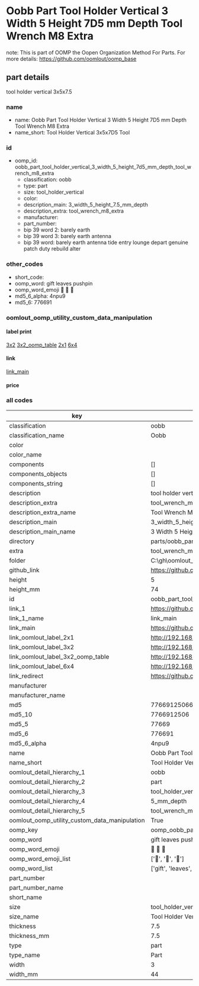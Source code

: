 # Oobb Part Tool Holder Vertical 3 Width 5 Height 7D5 mm Depth Tool Wrench M8 Extra  

note: This is part of OOMP the Oopen Organization Method For Parts. For more details: https://github.com/oomlout/oomp_base

##  part details
  



tool holder vertical 3x5x7.5



### name
* name: Oobb Part Tool Holder Vertical 3 Width 5 Height 7D5 mm Depth Tool Wrench M8 Extra
* name_short: Tool Holder Vertical 3x5x7D5 Tool
### id
* oomp_id: oobb_part_tool_holder_vertical_3_width_5_height_7d5_mm_depth_tool_wrench_m8_extra
  * classification: oobb
  * type: part
  * size: tool_holder_vertical
  * color: 
  * description_main: 3_width_5_height_7.5_mm_depth
  * description_extra: tool_wrench_m8_extra
  * manufacturer: 
  * part_number: 
  * bip 39 word 2: barely earth
  * bip 39 word 3: barely earth antenna
  * bip 39 word: barely earth antenna tide entry lounge depart genuine patch duty rebuild alter

### other_codes
* short_code: 
* oomp_word: gift leaves pushpin
* oomp_word_emoji :gift: :leaves: :pushpin:
* md5_6_alpha: 4npu9
* md5_6: 776691






### oomlout_oomp_utility_custom_data_manipulation
#### label print
[3x2](http://192.168.1.245:1112/?label=oomp%204npu9)
[3x2_oomp_table](http://192.168.1.108:1112/?label=oomp%204npu9)
[2x1](http://192.168.1.242:1112/?label=oomp%204npu9)
[6x4](http://192.168.1.55:1112/?label=oomp%204npu9)    

#### link

[link_main](https://github.com/oomlout/oomlout_oobb_version_4_generated_parts/tree/main/navigation_oomp/oobb/part/tool_holder_vertical/3_width_5_height_7.5_mm_depth/tool_wrench_m8_extra/part)                              

#### price







### all codes 
| key | value |  
| --- | --- |  
| classification | oobb |  
| classification_name | Oobb |  
| color |  |  
| color_name |  |  
| components | [] |  
| components_objects | [] |  
| components_string | [] |  
| description | tool holder vertical 3x5x7.5 |  
| description_extra | tool_wrench_m8_extra |  
| description_extra_name | Tool Wrench M8 Extra |  
| description_main | 3_width_5_height_7.5_mm_depth |  
| description_main_name | 3 Width 5 Height 7.5 mm Depth |  
| directory | parts/oobb_part_tool_holder_vertical_3_width_5_height_7d5_mm_depth_tool_wrench_m8_extra |  
| extra | tool_wrench_m8 |  
| folder | C:\gh\oomlout_oobb_version_4_generated_parts\parts\oobb_part_tool_holder_vertical_3_width_5_height_7d5_mm_depth_tool_wrench_m8_extra |  
| github_link | https://github.com/oomlout/oomlout_oomp_part_src/tree/main/parts/oobb_part_tool_holder_vertical_3_width_5_height_7d5_mm_depth_tool_wrench_m8_extra |  
| height | 5 |  
| height_mm | 74 |  
| id | oobb_part_tool_holder_vertical_3_width_5_height_7d5_mm_depth_tool_wrench_m8_extra |  
| link_1 | https://github.com/oomlout/oomlout_oobb_version_4_generated_parts/tree/main/navigation_oomp/oobb/part/tool_holder_vertical/3_width_5_height_7.5_mm_depth/tool_wrench_m8_extra/part |  
| link_1_name | link_main |  
| link_main | https://github.com/oomlout/oomlout_oobb_version_4_generated_parts/tree/main/navigation_oomp/oobb/part/tool_holder_vertical/3_width_5_height_7.5_mm_depth/tool_wrench_m8_extra/part |  
| link_oomlout_label_2x1 | http://192.168.1.242:1112/?label=oomp%204npu9 |  
| link_oomlout_label_3x2 | http://192.168.1.245:1112/?label=oomp%204npu9 |  
| link_oomlout_label_3x2_oomp_table | http://192.168.1.108:1112/?label=oomp%204npu9 |  
| link_oomlout_label_6x4 | http://192.168.1.55:1112/?label=oomp%204npu9 |  
| link_redirect | https://github.com/oomlout/oomlout_oobb_version_4_generated_parts/tree/main/parts/oobb_tool_holder_vertical_03_05_7d5_ex_tool_wrench_m8 |  
| manufacturer |  |  
| manufacturer_name |  |  
| md5 | 776691250661475a1125de1c13915894 |  
| md5_10 | 7766912506 |  
| md5_5 | 77669 |  
| md5_6 | 776691 |  
| md5_6_alpha | 4npu9 |  
| name | Oobb Part Tool Holder Vertical 3 Width 5 Height 7D5 mm Depth Tool Wrench M8 Extra |  
| name_short | Tool Holder Vertical 3x5x7D5 Tool |  
| oomlout_detail_hierarchy_1 | oobb |  
| oomlout_detail_hierarchy_2 | part |  
| oomlout_detail_hierarchy_3 | tool_holder_vertical |  
| oomlout_detail_hierarchy_4 | 5_mm_depth |  
| oomlout_detail_hierarchy_5 | tool_wrench_m8_extra |  
| oomlout_oomp_utility_custom_data_manipulation | True |  
| oomp_key | oomp_oobb_part_tool_holder_vertical_3_width_5_height_7d5_mm_depth_tool_wrench_m8_extra |  
| oomp_word | gift leaves pushpin |  
| oomp_word_emoji | :gift: :leaves: :pushpin: |  
| oomp_word_emoji_list | [':gift:', ':leaves:', ':pushpin:'] |  
| oomp_word_list | ['gift', 'leaves', 'pushpin'] |  
| part_number |  |  
| part_number_name |  |  
| short_name |  |  
| size | tool_holder_vertical |  
| size_name | Tool Holder Vertical |  
| thickness | 7.5 |  
| thickness_mm | 7.5 |  
| type | part |  
| type_name | Part |  
| width | 3 |  
| width_mm | 44 |  
